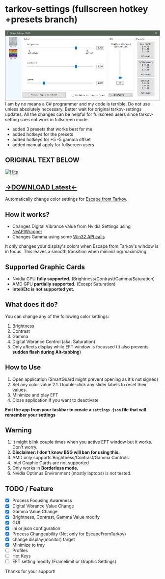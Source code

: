 # tarkov-settings (fullscreen hotkey +presets branch)
![screenshot2](./1.png)
I am by no means a C# programmer and my code is terrible. Do not use unless absolutely necessary. Better wait for original tarkov-settings updates.
All the changes can be helpful for fullscreen users since tarkov-setting soes not work in fullscreen mode
+ added 3 presets that works best for me
+ added hotkeys for the presets 
+ added hotkeys for +5 -5 gamma offset
+ added manual apply for fullscreen users


## ORIGINAL TEXT BELOW

[![Hits](https://hits.seeyoufarm.com/api/count/incr/badge.svg?url=https%3A%2F%2Fgithub.com%2Fincheon-kim%2Ftarkov-settings&count_bg=%238C8C8C&title_bg=%23555555&icon=&icon_color=%23E7E7E7&title=hits&edge_flat=true)](https://hits.seeyoufarm.com)

## [->**DOWNLOAD Latest**<-](https://github.com/incheon-kim/tarkov-settings/releases/latest)

Automatically change color settings for [Escape from Tarkov](https://escapefromtarkov.com).

## How it works?
- Changes Digital Vibrance value from Nvidia Settings using [NvAPIWrapper](https://github.com/falahati/NvAPIWrapper)
- Changes Gamma using some [Win32 API calls](https://docs.microsoft.com/en-us/windows/win32/api/wingdi/nf-wingdi-setdevicegammaramp)

It only changes your display's colors when Escape from Tarkov's window is in focus.
This leaves a smooth transition when minimizing/maximizing.

## Supported Graphic Cards
- Nvidia GPU **fully supported.** (Brightness/Contrast/Gamma/Saturation)
- AMD GPU **partially supported.** (Except Saturation)
- **Intel/Etc is not supported yet.**

## What does it do?
You can change any of the following color settings:
1. Brightness
2. Contrast
3. Gamma
4. Digital Vibrance Control (aka. Saturation)
5. Only affects display while EFT window is focussed (It also prevents **sudden flash during Alt-tabbing**)

## How to Use
1. Open application (SmartGuard might prevent opening as it's not signed)
2. Set any color value
2.1. Double-click any slider labels to reset their values.
3. Minimize and play EFT
4. Close application if you want to deactivate

**Exit the app from your taskbar to create a `settings.json` file that will remember your settings**

## Warning
1. It might blink couple times when you active EFT window but it works. Don't worry.
2. **Disclaimer: I don't know BSG will ban for using this.**
3. AMD only supports Brightness/Contrast/Gamma Controls
4. Intel Graphic Cards are not supported
5. Only works in **Borderless mode.**
6. Nvidia Optimus Environment (mostly laptops) is not tested.

## TODO / Feature
- [x] Process Focusing Awareness
- [x] Digital Vibrance Value Change
- [x] Gamma Value Change
- [x] Brightness, Contrast, Gamma Value modify
- [x] GUI
- [x] ini or json configuration
- [x] Process Changeability (Not only for EscapeFromTarkov)
- [x] change display(monitor) target
- [x] Minimize to tray
- [ ] Profiles
- [ ] Hot Keys
- [ ] EFT setting modify (Framelimit or Graphic Settings)

Thanks for your support!
